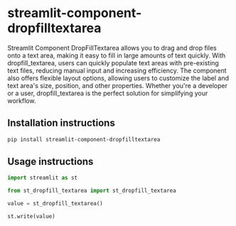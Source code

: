 # streamlit-component-dropfilltextarea

Streamlit Component DropFillTextarea allows you to drag and drop files onto a text area, making it easy to fill in large amounts of text quickly. With dropfill_textarea, users can quickly populate text areas with pre-existing text files, reducing manual input and increasing efficiency. The component also offers flexible layout options, allowing users to customize the label and text area's size, position, and other properties. Whether you're a developer or a user, dropfill_textarea is the perfect solution for simplifying your workflow.

## Installation instructions 

```sh
pip install streamlit-component-dropfilltextarea
```

## Usage instructions

```python
import streamlit as st

from st_dropfill_textarea import st_dropfill_textarea

value = st_dropfill_textarea()

st.write(value)
